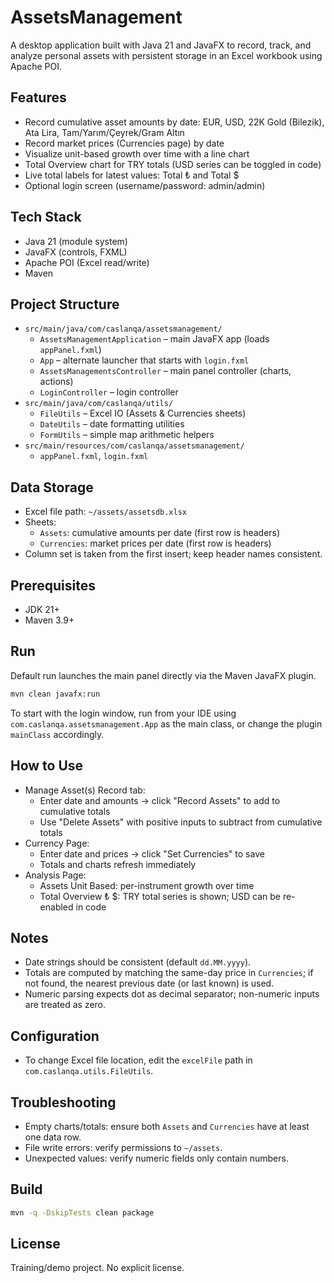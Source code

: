 # AssetsManagement

A desktop application built with Java 21 and JavaFX to record, track, and analyze personal assets with persistent storage in an Excel workbook using Apache POI.

## Features
- Record cumulative asset amounts by date: EUR, USD, 22K Gold (Bilezik), Ata Lira, Tam/Yarım/Çeyrek/Gram Altın
- Record market prices (Currencies page) by date
- Visualize unit-based growth over time with a line chart
- Total Overview chart for TRY totals (USD series can be toggled in code)
- Live total labels for latest values: Total ₺ and Total $
- Optional login screen (username/password: admin/admin)

## Tech Stack
- Java 21 (module system)
- JavaFX (controls, FXML)
- Apache POI (Excel read/write)
- Maven

## Project Structure
- `src/main/java/com/caslanqa/assetsmanagement/`
  - `AssetsManagementApplication` – main JavaFX app (loads `appPanel.fxml`)
  - `App` – alternate launcher that starts with `login.fxml`
  - `AssetsManagementsController` – main panel controller (charts, actions)
  - `LoginController` – login controller
- `src/main/java/com/caslanqa/utils/`
  - `FileUtils` – Excel IO (Assets & Currencies sheets)
  - `DateUtils` – date formatting utilities
  - `FormUtils` – simple map arithmetic helpers
- `src/main/resources/com/caslanqa/assetsmanagement/`
  - `appPanel.fxml`, `login.fxml`

## Data Storage
- Excel file path: `~/assets/assetsdb.xlsx`
- Sheets:
  - `Assets`: cumulative amounts per date (first row is headers)
  - `Currencies`: market prices per date (first row is headers)
- Column set is taken from the first insert; keep header names consistent.

## Prerequisites
- JDK 21+
- Maven 3.9+

## Run
Default run launches the main panel directly via the Maven JavaFX plugin.
```bash
mvn clean javafx:run
```

To start with the login window, run from your IDE using `com.caslanqa.assetsmanagement.App` as the main class, or change the plugin `mainClass` accordingly.

## How to Use
- Manage Asset(s) Record tab:
  - Enter date and amounts → click "Record Assets" to add to cumulative totals
  - Use "Delete Assets" with positive inputs to subtract from cumulative totals
- Currency Page:
  - Enter date and prices → click "Set Currencies" to save
  - Totals and charts refresh immediately
- Analysis Page:
  - Assets Unit Based: per-instrument growth over time
  - Total Overview ₺ $: TRY total series is shown; USD can be re-enabled in code

## Notes
- Date strings should be consistent (default `dd.MM.yyyy`).
- Totals are computed by matching the same-day price in `Currencies`; if not found, the nearest previous date (or last known) is used.
- Numeric parsing expects dot as decimal separator; non-numeric inputs are treated as zero.

## Configuration
- To change Excel file location, edit the `excelFile` path in `com.caslanqa.utils.FileUtils`.

## Troubleshooting
- Empty charts/totals: ensure both `Assets` and `Currencies` have at least one data row.
- File write errors: verify permissions to `~/assets`.
- Unexpected values: verify numeric fields only contain numbers.

## Build
```bash
mvn -q -DskipTests clean package
```

## License
Training/demo project. No explicit license.

